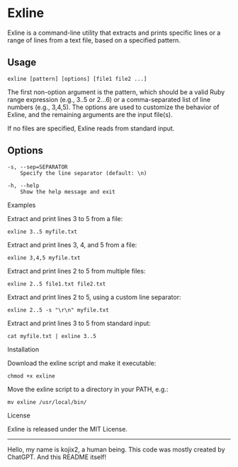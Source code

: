 # Exline

Exline is a command-line utility that extracts and prints specific lines or a range of lines from a text file, based on a specified pattern.

## Usage

```
exline [pattern] [options] [file1 file2 ...]
```

The first non-option argument is the pattern, which should be a valid Ruby range expression (e.g., 3..5 or 2...6) or a comma-separated list of line numbers (e.g., 3,4,5). The options are used to customize the behavior of Exline, and the remaining arguments are the input file(s).

If no files are specified, Exline reads from standard input.

## Options

```
-s, --sep=SEPARATOR
    Specify the line separator (default: \n)

-h, --help
    Show the help message and exit
```

Examples

Extract and print lines 3 to 5 from a file:

```
exline 3..5 myfile.txt
```

Extract and print lines 3, 4, and 5 from a file:

```
exline 3,4,5 myfile.txt
```

Extract and print lines 2 to 5 from multiple files:

```
exline 2..5 file1.txt file2.txt
```

Extract and print lines 2 to 5, using a custom line separator:

```
exline 2..5 -s "\r\n" myfile.txt
```

Extract and print lines 3 to 5 from standard input:

```
cat myfile.txt | exline 3..5
```

Installation

Download the exline script and make it executable:

```
chmod +x exline
```

Move the exline script to a directory in your PATH, e.g.:

```
mv exline /usr/local/bin/
```

License

Exline is released under the MIT License.

---

Hello, my name is kojix2, a human being. This code was mostly created by ChatGPT. And this README itself!